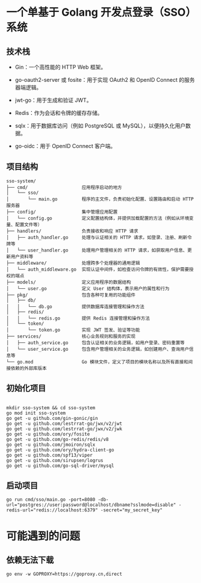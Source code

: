 # 一个单基于 Golang 开发点登录（SSO）系统

## 技术栈

- Gin：一个高性能的 HTTP Web 框架。

- go-oauth2-server 或 fosite：用于实现 OAuth2 和 OpenID Connect 的服务器端逻辑。

- jwt-go：用于生成和验证 JWT。

- Redis：作为会话和令牌的缓存存储。

- sqlx：用于数据库访问（例如 PostgreSQL 或 MySQL），以便持久化用户数据。

- go-oidc：用于 OpenID Connect 客户端。

## 项目结构

```
sso-system/
├── cmd/                    应用程序启动的地方
│   └── sso/                
│       └── main.go         程序的主文件，负责初始化配置、设置路由和启动 HTTP 服务器
├── config/                 集中管理应用配置
│   └── config.go           定义配置结构体，并提供加载配置的方法（例如从环境变量、配置文件等）
├── handlers/               负责接收和响应 HTTP 请求
│   ├── auth_handler.go     处理与认证相关的 HTTP 请求，如登录、注册、刷新令牌等
│   └── user_handler.go     处理用户管理相关的 HTTP 请求，如获取用户信息、更新用户资料等
├── middleware/             处理跨多个处理器的通用逻辑
│   └── auth_middleware.go  实现认证中间件，如检查访问令牌的有效性，保护需要授权的端点
├── models/                 定义应用程序的数据结构
│   └── user.go             定义 User 结构体，表示用户的属性和行为
├── pkg/                    包含各种可复用的功能组件
│   ├── db/
│   │   └── db.go           提供数据库连接管理和操作方法
│   ├── redis/
│   │   └── redis.go        提供 Redis 连接管理和操作方法
│   └── token/
│       └── token.go        实现 JWT 签发、验证等功能
├── services/               核心业务规则和服务的实现
│   ├── auth_service.go     包含认证相关的业务逻辑，如用户登录、密码重置等
│   └── user_service.go     包含用户管理相关的业务逻辑，如创建用户、查询用户信息等
└── go.mod                  Go 模块文件，定义了项目的模块名称以及所有直接和间接依赖的外部库版本

```

## 初始化项目

```shell

mkdir sso-system && cd sso-system
go mod init sso-system
go get -u github.com/gin-gonic/gin
go get -u github.com/lestrrat-go/jwx/v2/jwt
go get -u github.com/lestrrat-go/jwx/v2/jwk
go get -u github.com/ory/fosite
go get -u github.com/go-redis/redis/v8
go get -u github.com/jmoiron/sqlx
go get -u github.com/ory/hydra-client-go
go get -u github.com/spf13/viper
go get -u github.com/sirupsen/logrus
go get -u github.com/go-sql-driver/mysql

```

## 启动项目

```shell
go run cmd/sso/main.go -port=8080 -db-url="postgres://user:password@localhost/dbname?sslmode=disable" -redis-url="redis://localhost:6379" -secret="my_secret_key"
```

# 可能遇到的问题

## 依赖无法下载

```shell
go env -w GOPROXY=https://goproxy.cn,direct
```

